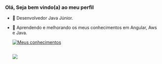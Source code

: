 ### Olá, Seja bem vindo(a) ao meu perfil

- 🔭 Desenvolvedor Java Júnior.
- 🌱 Aprendendo e melhorando os meus conhecimentos em Angular, Aws e Java.

  [![Meus conhecimentos](https://skillicons.dev/icons?i=angular,aws,css,docker,eclipse,html,idea,java,js,jenkins,kafka,mongodb,mysql,postgres,rabbitmq,spring,ts,vscode&perline=6)](https://skillicons.dev)
    
  ##
  <div>
    <a href="https://www.linkedin.com/in/bruno-oliveira-ab03461a4/" target="_blanck"> <img src="https://img.shields.io/badge/LinkedIn-0077B5?style=for-the-badge&logo=linkedin&logoColor=white" target="_blank"></a>
  </div>
